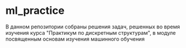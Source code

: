 # ml_practice
В данном репозитории собраны решения задач, решенных во время изучения курса "Практикум по дискретным структурам", в модуле посвященным основам изучения машинного обучения
